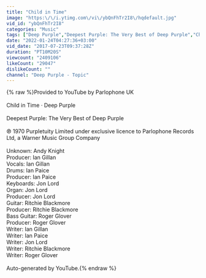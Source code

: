 ```yaml
---
title: "Child in Time"
image: "https:\/\/i.ytimg.com\/vi\/ybQnFhTr2I8\/hqdefault.jpg"
vid_id: "ybQnFhTr2I8"
categories: "Music"
tags: ["Deep Purple","Deepest Purple: The Very Best of Deep Purple","Child in Time"]
date: "2022-01-24T04:27:36+03:00"
vid_date: "2017-07-23T09:37:28Z"
duration: "PT10M20S"
viewcount: "2409106"
likeCount: "29047"
dislikeCount: ""
channel: "Deep Purple - Topic"
---
```

{% raw %}Provided to YouTube by Parlophone UK<br /><br />Child in Time · Deep Purple<br /><br />Deepest Purple: The Very Best of Deep Purple<br /><br />℗ 1970 Purpletuity Limited under exclusive licence to Parlophone Records Ltd, a Warner Music Group Company<br /><br />Unknown: Andy Knight<br />Producer: Ian Gillan<br />Vocals: Ian Gillan<br />Drums: Ian Paice<br />Producer: Ian Paice<br />Keyboards: Jon Lord<br />Organ: Jon Lord<br />Producer: Jon Lord<br />Guitar: Ritchie Blackmore<br />Producer: Ritchie Blackmore<br />Bass  Guitar: Roger Glover<br />Producer: Roger Glover<br />Writer: Ian Gillan<br />Writer: Ian Paice<br />Writer: Jon Lord<br />Writer: Ritchie Blackmore<br />Writer: Roger Glover<br /><br />Auto-generated by YouTube.{% endraw %}
